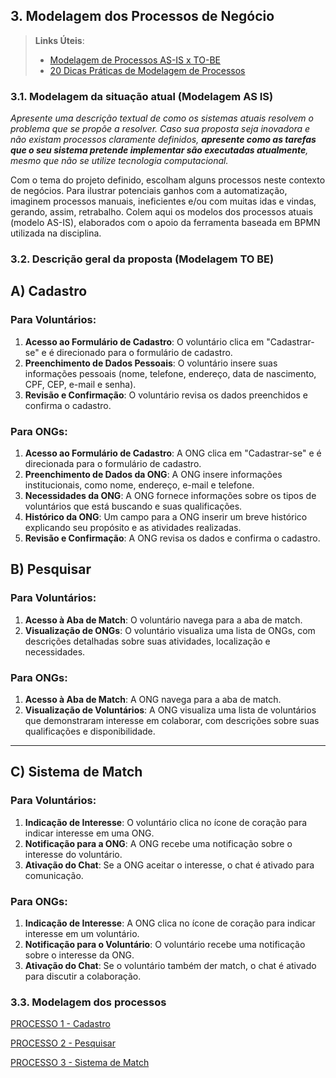 ## 3. Modelagem dos Processos de Negócio

> **Links Úteis**:
> - [Modelagem de Processos AS-IS x TO-BE](https://dheka.com.br/modelagem-as-is-to-be/)
> - [20 Dicas Práticas de Modelagem de Processos](https://dheka.com.br/20-dicas-praticas-de-modelagem-de-processos/)

### 3.1. Modelagem da situação atual (Modelagem AS IS)

_Apresente uma descrição textual de como os sistemas atuais resolvem o problema que se propõe a resolver.  Caso sua proposta seja inovadora e não existam processos claramente definidos, **apresente como as tarefas que o seu sistema pretende implementar são executadas atualmente**, mesmo que não se utilize tecnologia computacional._

Com o tema do projeto definido, escolham alguns processos neste contexto de negócios. Para ilustrar potenciais ganhos com a automatização, imaginem processos manuais, ineficientes e/ou com muitas idas e vindas, gerando, assim, retrabalho.
Colem aqui os modelos dos processos atuais (modelo AS-IS), elaborados com o apoio da ferramenta baseada em BPMN utilizada na disciplina.

### 3.2. Descrição geral da proposta (Modelagem TO BE)

## A) Cadastro

### Para Voluntários:
1. **Acesso ao Formulário de Cadastro**: O voluntário clica em "Cadastrar-se" e é direcionado para o formulário de cadastro.
2. **Preenchimento de Dados Pessoais**: O voluntário insere suas informações pessoais (nome, telefone, endereço, data de nascimento, CPF, CEP, e-mail e senha).
3. **Revisão e Confirmação**: O voluntário revisa os dados preenchidos e confirma o cadastro.

### Para ONGs:
1. **Acesso ao Formulário de Cadastro**: A ONG clica em "Cadastrar-se" e é direcionada para o formulário de cadastro.
2. **Preenchimento de Dados da ONG**: A ONG insere informações institucionais, como nome, endereço, e-mail e telefone.
3. **Necessidades da ONG**: A ONG fornece informações sobre os tipos de voluntários que está buscando e suas qualificações.
4. **Histórico da ONG**: Um campo para a ONG inserir um breve histórico explicando seu propósito e as atividades realizadas.
5. **Revisão e Confirmação**: A ONG revisa os dados e confirma o cadastro.

## B) Pesquisar

### Para Voluntários:
1. **Acesso à Aba de Match**: O voluntário navega para a aba de match.
2. **Visualização de ONGs**: O voluntário visualiza uma lista de ONGs, com descrições detalhadas sobre suas atividades, localização e necessidades.

### Para ONGs:
1. **Acesso à Aba de Match**: A ONG navega para a aba de match.
2. **Visualização de Voluntários**: A ONG visualiza uma lista de voluntários que demonstraram interesse em colaborar, com descrições sobre suas qualificações e disponibilidade.

---

## C) Sistema de Match

### Para Voluntários:
1. **Indicação de Interesse**: O voluntário clica no ícone de coração para indicar interesse em uma ONG.
2. **Notificação para a ONG**: A ONG recebe uma notificação sobre o interesse do voluntário.
3. **Ativação do Chat**: Se a ONG aceitar o interesse, o chat é ativado para comunicação.

### Para ONGs:
1. **Indicação de Interesse**: A ONG clica no ícone de coração para indicar interesse em um voluntário.
2. **Notificação para o Voluntário**: O voluntário recebe uma notificação sobre o interesse da ONG.
3. **Ativação do Chat**: Se o voluntário também der match, o chat é ativado para discutir a colaboração.

### 3.3. Modelagem dos processos

[PROCESSO 1 - Cadastro](./processos/processo-1-cadastro.md "Trata-se da tela de cadastro e login de ONGs e voluntários.")

[PROCESSO 2 - Pesquisar](./processos/processo-2-sistema-match.md "Trata-se da tela de Match d ONGs e voluntários.")

[PROCESSO 3 - Sistema de Match](./processos/processo-3-pesquisar.md "Trata-se da pesquisa de interesses entre ONGs e voluntários.")
